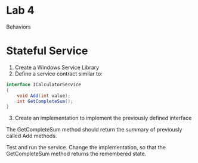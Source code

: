 # Lab 4

Behaviors

# Stateful Service

1. Create a Windows Service Library
2. Define a service contract similar to:

```csharp
interface ICalculatorService
{
    void Add(int value);
    int GetCompleteSum();
}
```

3. Create an implementation to implement the previously defined interface

The GetCompleteSum method should return the summary of previously called Add methods.

Test and run the service. Change the implementation, so that the GetCompleteSum method returns the remembered state.
